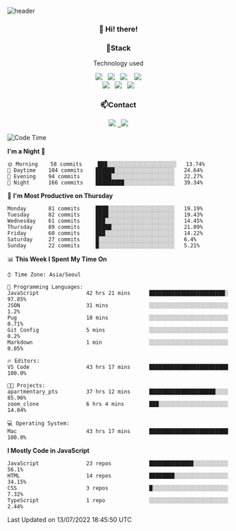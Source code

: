 ![header](https://capsule-render.vercel.app/api?type=waving&color=gradient&height=200&text=Che-ri&fontAlign=70&fontAlignY=40&animation=twinkling)

<h3 align="center">👋 Hi! there!</h3>

<h3 align="center">📌Stack</h3>
<p align="center">Technology used</p>
<div align="center"><img src="https://img.shields.io/badge/HTML5-e74c3c?style=flat-square&logo=HTML5&logoColor=white"></img> &nbsp <img src="https://img.shields.io/badge/CSS3-0A84FF?style=flat-square&logo=CSS3&logoColor=white"></img>  &nbsp <img src="https://img.shields.io/badge/SCSS-fd79a8?style=flat-square&logo=Sass&logoColor=white"/></a>&nbsp  &nbsp <img src="https://img.shields.io/badge/styled%2Dcomponents-DB7093?style=flat-square&logo=styled%2Dcomponents&logoColor=white"/></a>
<br><img src="https://img.shields.io/badge/JavaScript-FFCD11?style=flat-square&logo=JavaScript&logoColor=white"></img> &nbsp <img src="https://img.shields.io/badge/React-00BCF6?style=flat-square&logo=React&logoColor=white"></img> &nbsp <img src="https://img.shields.io/badge/Redux-764ABC?style=flat-square&logo=Redux&logoColor=white"/></a></div>

<h3 align="center">📫Contact</h3>
<div align="center"><a href="https://cheri.tistory.com/"><img src="https://img.shields.io/badge/Cheri-AD29B6?style=flat-square&logo=Tidal&logoColor=white"/></a> <a href="rnjs1135@gmail.com"> &nbsp <img src="https://img.shields.io/badge/Gmail-EA4335?style=flat-square&logo=Gmail&logoColor=white"/></a></div>

<!--START_SECTION:waka-->
![Code Time](http://img.shields.io/badge/Code%20Time-0%20secs-blue)

**I'm a Night 🦉** 

```text
🌞 Morning    58 commits     ███░░░░░░░░░░░░░░░░░░░░░░   13.74% 
🌆 Daytime    104 commits    ██████░░░░░░░░░░░░░░░░░░░   24.64% 
🌃 Evening    94 commits     █████░░░░░░░░░░░░░░░░░░░░   22.27% 
🌙 Night      166 commits    █████████░░░░░░░░░░░░░░░░   39.34%

```
📅 **I'm Most Productive on Thursday** 

```text
Monday       81 commits     ████░░░░░░░░░░░░░░░░░░░░░   19.19% 
Tuesday      82 commits     ████░░░░░░░░░░░░░░░░░░░░░   19.43% 
Wednesday    61 commits     ███░░░░░░░░░░░░░░░░░░░░░░   14.45% 
Thursday     89 commits     █████░░░░░░░░░░░░░░░░░░░░   21.09% 
Friday       60 commits     ███░░░░░░░░░░░░░░░░░░░░░░   14.22% 
Saturday     27 commits     █░░░░░░░░░░░░░░░░░░░░░░░░   6.4% 
Sunday       22 commits     █░░░░░░░░░░░░░░░░░░░░░░░░   5.21%

```


📊 **This Week I Spent My Time On** 

```text
⌚︎ Time Zone: Asia/Seoul

💬 Programming Languages: 
JavaScript               42 hrs 21 mins      ████████████████████████░   97.85% 
JSON                     31 mins             ░░░░░░░░░░░░░░░░░░░░░░░░░   1.2% 
Pug                      18 mins             ░░░░░░░░░░░░░░░░░░░░░░░░░   0.71% 
Git Config               5 mins              ░░░░░░░░░░░░░░░░░░░░░░░░░   0.2% 
Markdown                 1 min               ░░░░░░░░░░░░░░░░░░░░░░░░░   0.05%

🔥 Editors: 
VS Code                  43 hrs 17 mins      █████████████████████████   100.0%

🐱‍💻 Projects: 
apartmentary_pts         37 hrs 12 mins      █████████████████████░░░░   85.96% 
zoom_clone               6 hrs 4 mins        ███░░░░░░░░░░░░░░░░░░░░░░   14.04%

💻 Operating System: 
Mac                      43 hrs 17 mins      █████████████████████████   100.0%

```

**I Mostly Code in JavaScript** 

```text
JavaScript               23 repos            ██████████████░░░░░░░░░░░   56.1% 
HTML                     14 repos            ████████░░░░░░░░░░░░░░░░░   34.15% 
CSS                      3 repos             █░░░░░░░░░░░░░░░░░░░░░░░░   7.32% 
TypeScript               1 repo              ░░░░░░░░░░░░░░░░░░░░░░░░░   2.44%

```



 Last Updated on 13/07/2022 18:45:50 UTC
<!--END_SECTION:waka-->
